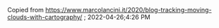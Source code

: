 Copied from https://www.marcolancini.it/2020/blog-tracking-moving-clouds-with-cartography/ ; 2022-04-26;4:26 PM